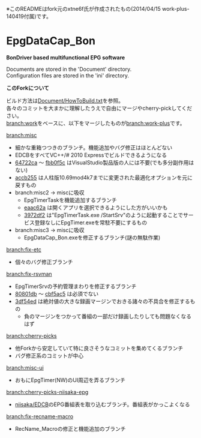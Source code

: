 ※このREADMEはfork元のxtne6f氏が作成されたもの(2014/04/15 work-plus-140419付属)です。

EpgDataCap_Bon
==============
**BonDriver based multifunctional EPG software**

Documents are stored in the 'Document' directory.  
Configuration files are stored in the 'ini' directory.

**このForkについて**

ビルド方法は[Document/HowToBuild.txt](https://github.com/xtne6f/EDCB/blob/work-plus/Document/HowToBuild.txt)を参照。  
各々のコミットを大まかに理解したうえで自由にマージやcherry-pickしてください。  
[branch:work](https://github.com/xtne6f/EDCB/tree/work)をベースに、以下をマージしたものが[branch:work-plus](https://github.com/xtne6f/EDCB/tree/work-plus)です。

[branch:misc](https://github.com/xtne6f/EDCB/tree/misc)
* 細かな重箱つつきのブランチ。機能追加やバグ修正はほとんどない
* EDCBをすべてVC++/# 2010 Expressでビルドできるようになる
* [64722ca](https://github.com/xtne6f/EDCB/commit/64722ca79b8c02cb6337504dc64a5c976ea8145b) ～ [fbb0f5c](https://github.com/xtne6f/EDCB/commit/fbb0f5c93cef731de44c00991f54cecd9eed2390) はVisualStudio製品版の人には不要(でも多分副作用はない)
* [accb255](https://github.com/xtne6f/EDCB/commit/accb255c34d5f2005b3ea5797f5671746b9ccbce) は人柱版10.69mod4k7までに変更された最適化オプションを元に戻すもの
* branch:misc2 → miscに吸収
  * EpgTimerTaskを機能追加するブランチ
  * [eaac62a](https://github.com/xtne6f/EDCB/commit/eaac62a083c2167f5829b996e5e46b255a1c3431) は開くアプリを選択できるようにした方がいいかも
  * [3972df2](https://github.com/xtne6f/EDCB/commit/3972df2c6ea2dbc8ebb1522d0704bbb32ae65729) は"EpgTimerTask.exe /StartSrv"のように起動することでサービス登録なしにEpgTimer.exeを常駐不要にするもの
* branch:misc3 → miscに吸収
  * EpgDataCap_Bon.exeを修正するブランチ(謎の無駄作業)

[branch:fix-etc](https://github.com/xtne6f/EDCB/tree/fix-etc)
* 個々のバグ修正ブランチ

[branch:fix-rsvman](https://github.com/xtne6f/EDCB/tree/fix-rsvman)
* EpgTimerSrvの予約管理まわりを修正するブランチ
* [80801db](https://github.com/xtne6f/EDCB/commit/80801db6e892071517e0f9578441c2c3ca61e17e) ～ [cbf5ac5](https://github.com/xtne6f/EDCB/commit/cbf5ac5c87620415bc860c44cece94a2007bfaf3) は必須でない
* [3df54ed](https://github.com/xtne6f/EDCB/commit/3df54ed72d55f8fa3d77792f77922d110885f71e) は絶対値の大きな録画マージンでおきる諸々の不具合を修正するもの
  * 負のマージンをつかって番組の一部だけ録画したりしても問題なくなるはず

[branch:cherry-picks](https://github.com/xtne6f/EDCB/tree/cherry-picks)
* 他Forkから安定していて特に良さそうなコミットを集めてくるブランチ
* バグ修正系のコミットが中心

[branch:misc-ui](https://github.com/xtne6f/EDCB/tree/misc-ui)
* おもにEpgTimer(NW)のUI周辺を弄るブランチ

[branch:cherry-picks-niisaka-epg](https://github.com/xtne6f/EDCB/tree/cherry-picks-niisaka-epg)
* [niisaka/EDCB](https://github.com/niisaka/EDCB)のEPG番組表を取り込むブランチ。番組表がかっこよくなる

[branch:fix-recname-macro](https://github.com/xtne6f/EDCB/tree/fix-recname-macro)
* RecName_Macroの修正と機能追加のブランチ
